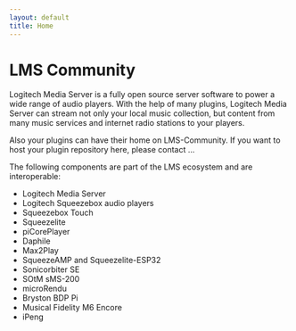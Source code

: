 ```yaml
---
layout: default
title: Home
---
```


LMS Community
====

Logitech Media Server is a fully open source server software to power a wide range of audio players. With the help of many plugins, Logitech Media Server can stream not only your local music collection, but content from many music services and internet radio stations to your players.

Also your plugins can have their home on LMS-Community. If you want to host your plugin repository here, please contact ...

The following components are part of the LMS ecosystem and are interoperable:

 * Logitech Media Server
 * Logitech Squeezebox audio players
  * Squeezebox Touch
 * Squeezelite
 * piCorePlayer
 * Daphile
 * Max2Play
 * SqueezeAMP and Squeezelite-ESP32
 * Sonicorbiter SE
 * SOtM sMS-200
 * microRendu
 * Bryston BDP Pi
 * Musical Fidelity M6 Encore
 * iPeng
